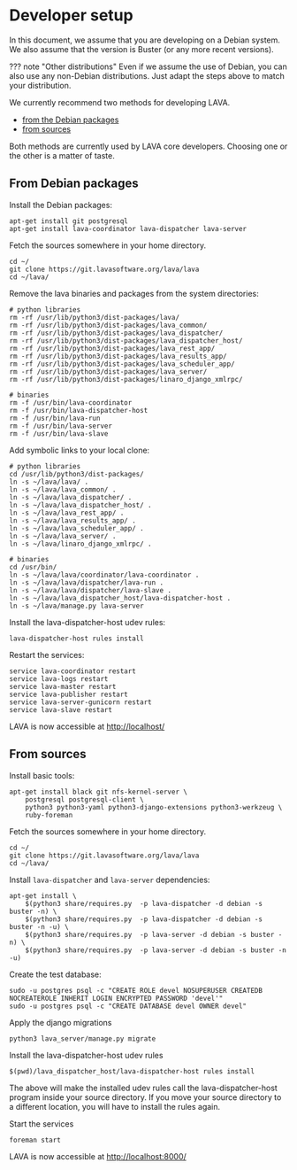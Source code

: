 # Developer setup

In this document, we assume that you are developing on a Debian system. We also
assume that the version is Buster (or any more recent versions).

??? note "Other distributions"
    Even if we assume the use of Debian, you can also use any non-Debian
    distributions. Just adapt the steps above to match your distribution.

We currently recommend two methods for developing LAVA.

* [from the Debian packages](#from-debian-packages)
* [from sources](#from-sources)

Both methods are currently used by LAVA core developers. Choosing one or the other is a matter of taste.

## From Debian packages

Install the Debian packages:

```shell
apt-get install git postgresql
apt-get install lava-coordinator lava-dispatcher lava-server
```

Fetch the sources somewhere in your home directory.

```shell
cd ~/
git clone https://git.lavasoftware.org/lava/lava
cd ~/lava/
```

Remove the lava binaries and packages from the system directories:

```shell
# python libraries
rm -rf /usr/lib/python3/dist-packages/lava/
rm -rf /usr/lib/python3/dist-packages/lava_common/
rm -rf /usr/lib/python3/dist-packages/lava_dispatcher/
rm -rf /usr/lib/python3/dist-packages/lava_dispatcher_host/
rm -rf /usr/lib/python3/dist-packages/lava_rest_app/
rm -rf /usr/lib/python3/dist-packages/lava_results_app/
rm -rf /usr/lib/python3/dist-packages/lava_scheduler_app/
rm -rf /usr/lib/python3/dist-packages/lava_server/
rm -rf /usr/lib/python3/dist-packages/linaro_django_xmlrpc/

# binaries
rm -f /usr/bin/lava-coordinator
rm -f /usr/bin/lava-dispatcher-host
rm -f /usr/bin/lava-run
rm -f /usr/bin/lava-server
rm -f /usr/bin/lava-slave
```

Add symbolic links to your local clone:

```shell
# python libraries
cd /usr/lib/python3/dist-packages/
ln -s ~/lava/lava/ .
ln -s ~/lava/lava_common/ .
ln -s ~/lava/lava_dispatcher/ .
ln -s ~/lava/lava_dispatcher_host/ .
ln -s ~/lava/lava_rest_app/ .
ln -s ~/lava/lava_results_app/ .
ln -s ~/lava/lava_scheduler_app/ .
ln -s ~/lava/lava_server/ .
ln -s ~/lava/linaro_django_xmlrpc/ .

# binaries
cd /usr/bin/
ln -s ~/lava/lava/coordinator/lava-coordinator .
ln -s ~/lava/lava/dispatcher/lava-run .
ln -s ~/lava/lava/dispatcher/lava-slave .
ln -s ~/lava/lava_dispatcher_host/lava-dispatcher-host .
ln -s ~/lava/manage.py lava-server
```

Install the lava-dispatcher-host udev rules:

```shell
lava-dispatcher-host rules install
```

Restart the services:

```shell
service lava-coordinator restart
service lava-logs restart
service lava-master restart
service lava-publisher restart
service lava-server-gunicorn restart
service lava-slave restart
```

LAVA is now accessible at [http://localhost/](http://localhost/)

## From sources

Install basic tools:

```shell
apt-get install black git nfs-kernel-server \
    postgresql postgresql-client \
    python3 python3-yaml python3-django-extensions python3-werkzeug \
    ruby-foreman
```

Fetch the sources somewhere in your home directory.

```shell
cd ~/
git clone https://git.lavasoftware.org/lava/lava
cd ~/lava/
```

Install `lava-dispatcher` and  `lava-server` dependencies:

```shell
apt-get install \
    $(python3 share/requires.py  -p lava-dispatcher -d debian -s buster -n) \
    $(python3 share/requires.py  -p lava-dispatcher -d debian -s buster -n -u) \
    $(python3 share/requires.py  -p lava-server -d debian -s buster -n) \
    $(python3 share/requires.py  -p lava-server -d debian -s buster -n -u)
```

Create the test database:

```shell
sudo -u postgres psql -c "CREATE ROLE devel NOSUPERUSER CREATEDB NOCREATEROLE INHERIT LOGIN ENCRYPTED PASSWORD 'devel'"
sudo -u postgres psql -c "CREATE DATABASE devel OWNER devel"
```

Apply the django migrations

```shell
python3 lava_server/manage.py migrate
```

Install the lava-dispatcher-host udev rules

```shell
$(pwd)/lava_dispatcher_host/lava-dispatcher-host rules install
```

The above will make the installed udev rules call the lava-dispatcher-host
program inside your source directory. If you move your source directory to a
different location, you will have to install the rules again.

Start the services

```shell
foreman start
```

LAVA is now accessible at [http://localhost:8000/](http://localhost:8000/)
